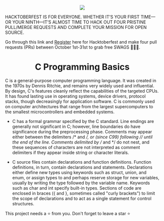 <div align="center">
<img src = "https://user-images.githubusercontent.com/107976165/192131651-8841ccd6-e347-4ff8-97c1-8d6a27fe2a72.png">
</div>

HACKTOBERFEST IS FOR EVERYONE. WHETHER IT’S YOUR FIRST TIME—OR YOUR NINTH—IT’S ALMOST TIME TO HACK OUT FOUR PRISTINE PULL/MERGE REQUESTS AND COMPLETE YOUR MISSION FOR OPEN SOURCE.

Go through this link and [Register](https://hacktoberfest.com/) here for Hacktoberfest and make four pull requests (PRs) between October 1st-31st to grab free SWAGS 🎁🎁🔥.

<div align="center">
<h1>C Programming Basics</h1>
</div>
<div>
C  is a general-purpose computer programming language. It was created in the 1970s by Dennis Ritchie, and remains very widely used and influential. By design, C's features cleanly reflect the capabilities of the targeted CPUs. It has found lasting use in operating systems, device drivers, protocol stacks, though decreasingly for application software. C is commonly used on computer architectures that range from the largest supercomputers to the smallest microcontrollers and embedded systems.

</div>
<div>

- C has a formal grammar specified by the C standard. Line endings are generally not significant in C; however, line boundaries do have significance during the preprocessing phase. Comments may appear either between the delimiters /* and */, or (since C99) following // until the end of the line. Comments delimited by /* and */ do not nest, and these sequences of characters are not interpreted as comment delimiters if they appear inside string or character literals.

- C source files contain declarations and function definitions. Function definitions, in turn, contain declarations and statements. Declarations either define new types using keywords such as struct, union, and enum, or assign types to and perhaps reserve storage for new variables, usually by writing the type followed by the variable name. Keywords such as char and int specify built-in types. Sections of code are enclosed in braces ({ and }, sometimes called "curly brackets") to limit the scope of declarations and to act as a single statement for control structures.

</div>

This project needs a ⭐️ from you. Don't forget to leave a star ⭐️
